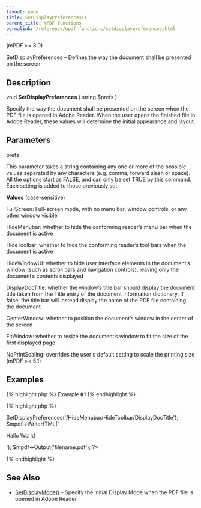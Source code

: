 ```yaml
---
layout: page
title: SetDisplayPreferences()
parent_title: mPDF functions
permalink: /reference/mpdf-functions/setdisplaypreferences.html
---
```


<div id="bpmbook" class="bpmbook" style="direction:ltr;">
<div class="topic_user_field">
<div id="U0">
<p>(mPDF &gt;= 3.0)</p>
<p>SetDisplayPreferences – Defines the way the document shall be presented on the screen</p>
<h2>Description</h2>

<div class="alert alert-info" role="alert">void <b>SetDisplayPreferences</b> ( string <span class="parameter">$prefs</span> )</div>
<p>Specify the way the document shall be presented on the screen when the PDF file is opened in Adobe Reader. When the user opens the finished file in Adobe Reader, these values will determine the initial appearance and layout.</p>
<h2>Parameters</h2>
<p class="manual_param_dt"><span class="parameter">prefs</span></p>
<p class="manual_param_dd">This parameter takes a string containing any one or more of the possible values separated by any characters (e.g. comma, forward slash or space). All the options start as <span class="smallblock">FALSE</span>, and can only be set <span class="smallblock">TRUE</span> by this command. Each setting is added to those previously set.</p>
<p class="manual_param_dd"><b>Values</b> (case-sensitive)

FullScreen: Full-screen mode, with no menu bar, window controls, or any other window visible

HideMenubar: whether to hide the conforming reader’s menu bar when the document is active

HideToolbar: whether to hide the conforming reader’s tool bars when the document is active

HideWindowUI: whether to hide user interface elements in the document’s window (such as scroll bars and navigation controls), leaving only the document’s contents displayed

DisplayDocTitle: whether the window’s title bar should display the document title taken from the Title entry of the document information dictionary. If false, the title bar will instead display the name of the PDF file containing the document

CenterWindow: whether to position the document’s window in the center of the screen

FitWindow: whether to resize the document’s window to fit the size of the first displayed page

NoPrintScaling: overrides the user's default setting to scale the printing size (mPDF &gt;= 5.1)</p>
<h2>Examples</h2>

{% highlight php %}
Example #1
{% endhighlight %}

{% highlight php %}
<?php

<?php

$mpdf=new mPDF();

$mpdf->SetDisplayPreferences('/HideMenubar/HideToolbar/DisplayDocTitle');

$mpdf->WriteHTML('<p>Hallo World</p>');

$mpdf->Output('filename.pdf');

?>
{% endhighlight %}

<h2>See Also

</h2>
<ul>
<li class="manual_boxlist"><a href="{{ "/reference/mpdf-functions/setdisplaymode.html" | prepend: site.baseurl }}">SetDisplayMode()</a> - Specify the initial Display Mode when the PDF file is opened in Adobe Reader</li>
</ul>
<p>&nbsp;</p>
</div>
</div>

